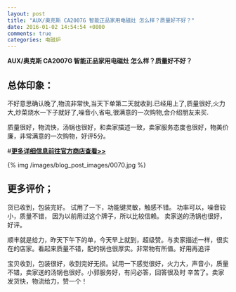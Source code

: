 ```yaml
---
layout: post
title: "AUX/奥克斯 CA2007G 智能正品家用电磁灶 怎么样？质量好不好？"
date: 2016-01-02 14:54:54 +0800
comments: true
categories: 电磁炉
---
```


**AUX/奥克斯 CA2007G 智能正品家用电磁灶 怎么样？质量好不好？**

## 总体印象：

不好意思确认晚了,物流非常快,当天下单第二天就收到.已经用上了,质量很好,火力大,炒菜烧水一下子就好了,噪音小,省电,很满意的一次购物,会介绍朋友来买.

质量很好，物流快，汤锅也很好，和卖家描述一致，卖家服务态度也很好，物美价廉，非常满意的一次购物，好评5分。

#[**更多详细信息前往官方商店查看>>**](http://redirect.simba.taobao.com/rd?w=unionnojs&f=http%3A%2F%2Fai.taobao.com%2Fauction%2Fedetail.htm%3Fe%3DOfroq%252BtmZSu6k0Or%252B%252BH4tKzDI8W0H6ZNTbuPAry6zvGLltG5xFicOdXrTUTgh9sMDPIwxrc30rgx5xFFx04TddwPqZtsoXfgqLKJiCwc7I6msqdEeVczj3nayBoLCgTwXiecsi3INrd4JF71O0oGaQ%253D%253D%26ptype%3D100010%26from%3Dbasic&k=5ccfdb950740ca16&c=un&b=alimm_0&p=mm_109581374_12296429_46532450)

<!--More-->

{% img /images/blog_post_images/0070.jpg %}

## 更多评价；

货已收到，包装完好。
试用了一下，功能键灵敏，触感不错。
功率可以，噪音较小，质量不错，
因为以前用过这个牌子，所以比较信赖。
卖家送的汤锅也很好， 好评。

顺丰就是给力，昨天下午下的单，今天早上就到，超级赞。与卖家描述一样，很实在的店家。看起来质量不错，配的锅也很厚实。非常物有所值。好用再追评

宝贝收到，包装很好，收到完好无损。试用一下感觉很好，火力大，声音小，质量不错，卖家送的汤锅也很好。小郭服务好，有问必答，回答很及时 辛苦了。卖家发货快，物流给力，赞一个！